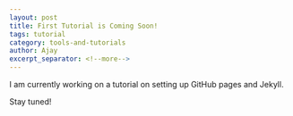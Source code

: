 ```yaml
---
layout: post
title: First Tutorial is Coming Soon!
tags: tutorial
category: tools-and-tutorials
author: Ajay
excerpt_separator: <!--more-->
---
```


I am currently working on a tutorial on setting up GitHub pages and Jekyll.
<!--more-->
Stay tuned!
